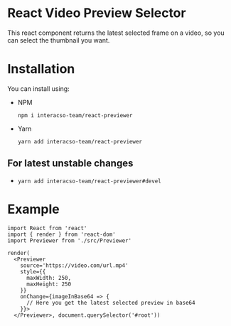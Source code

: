 # React Video Preview Selector

This react component returns the latest selected frame on a video, so you can select the thumbnail you want.


# Installation

You can install using:

- NPM 

    `npm i interacso-team/react-previewer`
- Yarn 

    `yarn add interacso-team/react-previewer`


## For latest unstable changes

-  `yarn add interacso-team/react-previewer#devel`


# Example

```JSX
import React from 'react'
import { render } from 'react-dom'
import Previewer from './src/Previewer'

render(
  <Previewer
    source='https://video.com/url.mp4'
    style={{
      maxWidth: 250,
      maxHeight: 250
    }}
    onChange={imageInBase64 => {
      // Here you get the latest selected preview in base64
    }}>
  </Previewer>, document.querySelector('#root'))
```